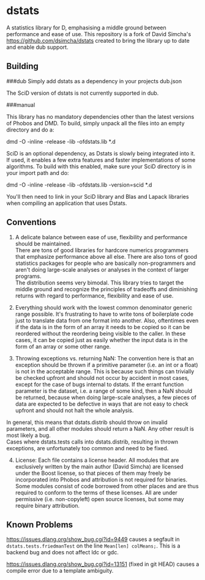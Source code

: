 dstats
======

A statistics library for D, emphasising a middle ground between performance and ease 
of use. This repository is a fork of David Simcha's https://github.com/dsimcha/dstats
created to bring the library up to date and enable dub support.


Building
--------

###dub
Simply add dstats as a dependency in your projects dub.json

The SciD version of dstats is not currently supported in dub.

###manual

This library has no mandatory dependencies other than the latest versions of Phobos 
and DMD.
To build, simply unpack all the files into an empty directory and do a:

dmd -O -inline -release -lib -ofdstats.lib *.d

SciD is an optional dependency, as Dstats is slowly being integrated into it.
If used, it enables a few extra features and faster implementations of some 
algorithms.
To build with this enabled, make sure your SciD directory is in your import path and 
do:

dmd -O -inline -release -lib -ofdstats.lib -version=scid *.d

You'll then need to link in your SciD library and Blas and Lapack libraries when 
compiling
an application that uses Dstats.

Conventions
-----------

1.  A delicate balance between ease of use, flexibility and performance should be maintained.  
There are tons of good libraries for hardcore numerics programmers that emphasize performance above 
all else.  There are also tons of good statistics packages for people who are basically 
non-programmers and aren't doing large-scale analyses or analyses in the context of larger programs.  
The distribution seems very bimodal.  This library tries to target the middle ground and recognize
the principles of tradeoffs and diminishing returns with regard to performance, flexibility 
and ease of use.

2.  Everything should work with the lowest common denominator generic range possible.  It's 
frustrating to have to write tons of boilerplate code just to translate data from one format into 
another.  Also, oftentimes even if the data is in the form of an array it needs to be copied so it 
can be reordered without the reordering being visible to the caller.  In these cases, it can be 
copied just as easily whether the input data is in the form of an array or some other range.

3.  Throwing exceptions vs. returning NaN:  The convention here is that an exception should be
thrown if a primitive parameter (i.e. an int or a float) is not in the acceptable range.  This is
because such things can trivially be checked upfront and should not occur by accident in most cases,
except for the case of bugs internal to dstats.  If the errant function parameter is the dataset, 
i.e. a range of some kind, then a NaN should be returned, because when doing large-scale analyses, 
a few pieces of data are expected to be defective in ways that are not easy to check upfront and 
should not halt the whole analysis.

In general, this means that dstats.distrib should throw on invalid parameters,
and all other modules should return a NaN.  Any other result is most likely a bug.  
Cases where dstats.tests calls into dstats.distrib, resulting in thrown exceptions, are 
unfortunately too common and need to be fixed.

4.  License:  Each file contains a license header.  All modules that are exclusively written by
the main author (David Simcha) are licensed under the Boost license, so that pieces of them may
freely be incorporated into Phobos and attribution is not required for binaries.  Some modules
consist of code borrowed from other places and are thus required to conform to the terms of these
licenses.  All are under permissive (i.e. non-copyleft) open source licenses, but some may require 
binary attribution.  

Known Problems
--------------

https://issues.dlang.org/show_bug.cgi?id=9449 causes a segfault in ```dstats.tests.friedmanTest``` on the line ```Mean[len] colMeans;```. This is a backend bug and does not affect ldc or gdc.

https://issues.dlang.org/show_bug.cgi?id=13151 (fixed in git HEAD) causes a compile error due to a template ambiguity.
